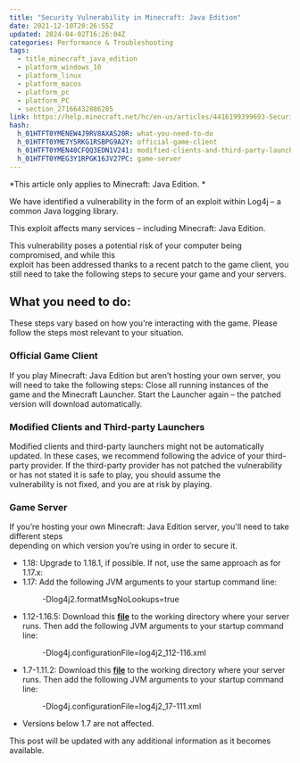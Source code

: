 ```yaml
---
title: "Security Vulnerability in Minecraft: Java Edition"
date: 2021-12-10T20:26:55Z
updated: 2024-04-02T16:26:04Z
categories: Performance & Troubleshooting
tags:
  - title_minecraft_java_edition
  - platform_windows_10
  - platform_linux
  - platform_macos
  - platform_pc
  - platform_PC
  - section_27166432886285
link: https://help.minecraft.net/hc/en-us/articles/4416199399693-Security-Vulnerability-in-Minecraft-Java-Edition
hash:
  h_01HTFT0YMENEW4J9RV8AXAS20R: what-you-need-to-do
  h_01HTFT0YME7Y5RKG1RSBPG9A2Y: official-game-client
  h_01HTFT0YMEN40CFQQ3EDN1V241: modified-clients-and-third-party-launchers
  h_01HTFT0YMEG3Y1RPGK16JV27PC: game-server
---
```


*This article only applies to Minecraft: Java Edition. *

We have identified a vulnerability in the form of an exploit within Log4j – a common Java logging library.

This exploit affects many services – including Minecraft: Java Edition.

This vulnerability poses a potential risk of your computer being compromised, and while this  
exploit has been addressed thanks to a recent patch to the game client, you still need to take the following steps to secure your game and your servers.

## What you need to do:

These steps vary based on how you're interacting with the game. Please follow the steps most relevant to your situation.

### Official Game Client

If you play Minecraft: Java Edition but aren’t hosting your own server, you will need to take the following steps: Close all running instances of the game and the Minecraft Launcher. Start the Launcher again – the patched version will download automatically.

### Modified Clients and Third-party Launchers

Modified clients and third-party launchers might not be automatically updated. In these cases, we recommend following the advice of your third-party provider. If the third-party provider has not patched the vulnerability or has not stated it is safe to play, you should assume the  
vulnerability is not fixed, and you are at risk by playing.

### Game Server

If you’re hosting your own Minecraft: Java Edition server, you'll need to take different steps  
depending on which version you’re using in order to secure it.

- 1.18: Upgrade to 1.18.1, if possible. If not, use the same approach as for 1.17.x:
- 1.17: Add the following JVM arguments to your startup command line:

               -Dlog4j2.formatMsgNoLookups=true

- 1.12-1.16.5: Download this **[file](https://launcher.mojang.com/v1/objects/02937d122c86ce73319ef9975b58896fc1b491d1/log4j2_112-116.xml)** to the working directory where your server runs. Then add the following JVM arguments to your startup command line:

               -Dlog4j.configurationFile=log4j2_112-116.xml

- 1.7-1.11.2: Download this **[file](https://launcher.mojang.com/v1/objects/4bb89a97a66f350bc9f73b3ca8509632682aea2e/log4j2_17-111.xml)** to the working directory where your server runs. Then add the following JVM arguments to your startup command line:

               -Dlog4j.configurationFile=log4j2_17-111.xml

- Versions below 1.7 are not affected.

This post will be updated with any additional information as it becomes available.
